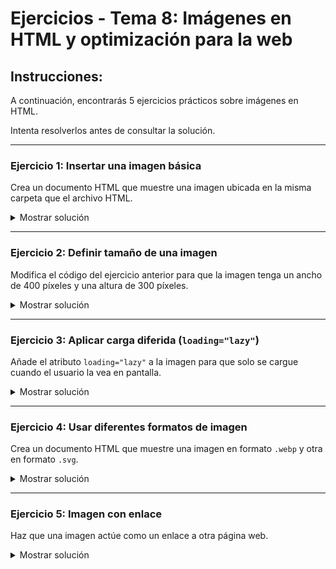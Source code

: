 # **Ejercicios - Tema 8: Imágenes en HTML y optimización para la web**

## **Instrucciones:**
A continuación, encontrarás 5 ejercicios prácticos sobre imágenes en HTML.

Intenta resolverlos antes de consultar la solución.

---

### **Ejercicio 1: Insertar una imagen básica**
Crea un documento HTML que muestre una imagen ubicada en la misma carpeta que el archivo HTML.

<details><summary>Mostrar solución</summary>

```html
<img src="imagen.jpg" alt="Descripción de la imagen">
```

</details>

---

### **Ejercicio 2: Definir tamaño de una imagen**
Modifica el código del ejercicio anterior para que la imagen tenga un ancho de 400 píxeles y una altura de 300 píxeles.

<details><summary>Mostrar solución</summary>

```html
<img src="imagen.jpg" width="400" height="300" alt="Imagen con tamaño definido">
```

</details>

---

### **Ejercicio 3: Aplicar carga diferida (`loading="lazy"`)**
Añade el atributo `loading="lazy"` a la imagen para que solo se cargue cuando el usuario la vea en pantalla.

<details><summary>Mostrar solución</summary>

```html
<img src="imagen.jpg" alt="Imagen con carga diferida" loading="lazy">
```

</details>

---

### **Ejercicio 4: Usar diferentes formatos de imagen**
Crea un documento HTML que muestre una imagen en formato `.webp` y otra en formato `.svg`.

<details><summary>Mostrar solución</summary>

```html
<img src="imagen.webp" alt="Imagen en formato WebP">
<img src="logo.svg" alt="Logotipo en formato SVG">
```

</details>

---

### **Ejercicio 5: Imagen con enlace**
Haz que una imagen actúe como un enlace a otra página web.

<details><summary>Mostrar solución</summary>

```html
<a href="https://www.ejemplo.com">
    <img src="imagen.jpg" alt="Imagen con enlace">
</a>
```

</details>

